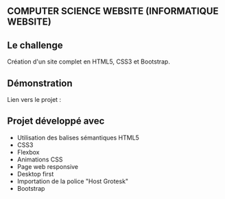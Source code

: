 ## COMPUTER SCIENCE WEBSITE (INFORMATIQUE WEBSITE)

## Le challenge

Création d'un site complet en HTML5, CSS3 et Bootstrap.

## Démonstration

Lien vers le projet :

## Projet développé avec

- Utilisation des balises sémantiques HTML5
- CSS3
- Flexbox
- Animations CSS
- Page web responsive
- Desktop first
- Importation de la police "Host Grotesk"
- Bootstrap
